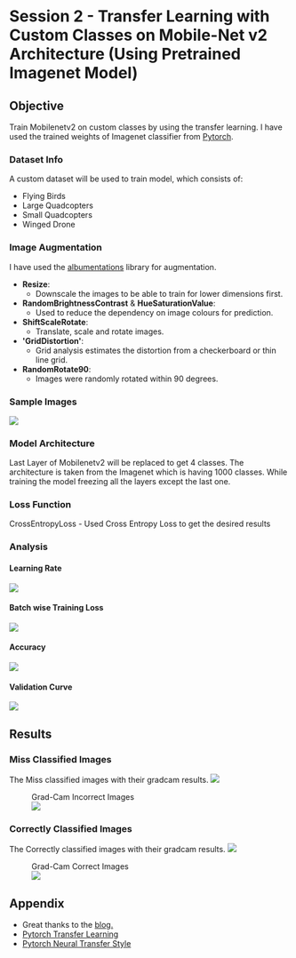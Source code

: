 # Session 2 - Transfer Learning with Custom Classes on Mobile-Net v2 Architecture (Using Pretrained Imagenet Model)

## Objective
Train Mobilenetv2 on custom classes by using the transfer learning. I have used the trained weights of Imagenet classifier from [Pytorch](https://pytorch.org/hub/pytorch_vision_mobilenet_v2/).

### Dataset Info

A custom dataset will be used to train model, which consists of:
- Flying Birds
- Large Quadcopters
- Small Quadcopters
- Winged Drone

### Image Augmentation

I have used the [albumentations](https://albumentations.readthedocs.io/en/latest/api/augmentations.html) library for augmentation.

- **Resize**:
	- Downscale the images to be able to train for lower dimensions first.
- **RandomBrightnessContrast** & **HueSaturationValue**:
	- Used to reduce the dependency on image colours for prediction.
- **ShiftScaleRotate**:
	- Translate, scale and rotate images.
- **'GridDistortion'**:
	- Grid analysis estimates the distortion from a checkerboard or thin line grid.
- **RandomRotate90**:
	- Images were randomly rotated within 90 degrees.

### Sample Images
<img src="Save_Model/Sample.jpg">

### Model Architecture
Last Layer of Mobilenetv2 will be replaced to get 4 classes. The architecture is taken from the Imagenet which is having 1000 classes. While training the model freezing all the layers except the last one.  

### Loss Function
CrossEntropyLoss - Used Cross Entropy Loss to get the desired results

### Analysis

#### Learning Rate

<img src="Save_Model/Learning_Rate_Curve.jpg">

#### Batch wise Training Loss
<img src="Save_Model/Batch_Train_Val_Loss_Curve.jpg">

#### Accuracy

<img src="Save_Model/Accuracy_Curve.jpg">

#### Validation Curve
<img src="Save_Model/Validation_Curve.jpg">

## Results

### Miss Classified Images
The Miss classified images with their gradcam results.
<img src="Save_Model/Mis-classified Images.jpg">
<figure>
    <figcaption>Grad-Cam Incorrect Images</figcaption>
    <img src="Save_Model/gradcam_Incorrect.png">
</figure>

### Correctly Classified Images
The Correctly classified images with their gradcam results.
<img src="Save_Model/Corr-classified Images.jpg">
<figure>
    <figcaption>Grad-Cam Correct Images</figcaption>
    <img src="Save_Model/gradcam_Correct.png">
</figure>

## Appendix
 - Great thanks to the [blog.](https://www.analyticsvidhya.com/blog/2019/10/how-to-master-transfer-learning-using-pytorch/)
 - [Pytorch Transfer Learning](https://pytorch.org/tutorials/beginner/transfer_learning_tutorial.html) 
 - [Pytorch Neural Transfer Style](https://pytorch.org/tutorials/advanced/neural_style_tutorial.html)
